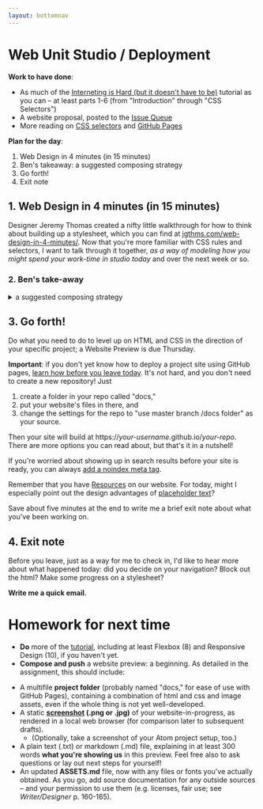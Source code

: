 ```yaml
---
layout: bottomnav
---
```


# Web Unit Studio / Deployment

**Work to have done**:

* As much of the [Interneting is Hard (but it doesn't have to be)](http://web.archive.org/web/20190213013947/https://internetingishard.com/html-and-css/) tutorial as you can – at least parts 1-6 (from "Introduction" through "CSS Selectors")
* A website proposal, posted to the [Issue Queue]({{site.github.issues_url}}/)
* More reading on [CSS selectors](https://css-tricks.com/how-css-selectors-work/) and [GitHub Pages](https://pages.github.com/)

**Plan for the day**:

1. Web Design in 4 minutes (in 15 minutes)
2. Ben's takeaway: a suggested composing strategy
3. Go forth!
4. Exit note


## 1. Web Design in 4 minutes (in 15 minutes)

Designer Jeremy Thomas created a nifty little walkthrough for how to think about building up a stylesheet, which you can find at [jgthms.com/web-design-in-4-minutes/](http://jgthms.com/web-design-in-4-minutes/). Now that you're more familiar with CSS rules and selectors, I want to talk through it together, _as a way of modeling how you might spend your work-time in studio today_ and over the next week or so.

### 2. Ben's take-away
<details>
<summary>a suggested composing strategy</summary>
<ol>
   <li>List out your content sections</li>
   <li>Decide what's nested, what's at the same level</li>
   <li>Draw boxes, and label them<!-- SKIPPABLE --></li>
   <li>Use the boxes<!-- list/nesting --> to write HTML containers<!-- ELEMENTS: only div if you have to --></li>
   <li>Use the labels to give them CSS classes</li>
   <li>Only then start to style the classes</li>
   <li>Use some standard minimum styling
      <ul>
         <li>set a maximum width for text</li>
         <li>give your main content and headers some padding</li>
         <li>change font default away from "Times"</li>
      </ul>
   </li>
</ol>
</details>

<!-- FOR NEXT TIME
## 2. Other notes

* Your homepage should probably be called something like index.html (or index.md) for it to load automatically at the root directory of your website URL. If you're getting a 404 error, that might be the reason.

* Take on the lowest line-count challenge. Ask yourself:
  - does that div need to be there?
  - could those CSS rules be combined?

* Strive for semanticity. Ask yourself:
  - can you tell what's going on just by reading the HTML file?
  - does the HTML hard-code any display (e.g. `<center>`, `<b>`) that should be in the CSS?  
-->

## 3. Go forth!

Do what you need to do to level up on HTML and CSS in the direction of your specific project; a Website Preview is due Thursday.

<div class="alert alert-white">
<strong>Important</strong>: if you don't yet know how to deploy a project site using GitHub pages, <a href="https://help.github.com/en/github/working-with-github-pages/configuring-a-publishing-source-for-your-github-pages-site">learn how before you leave today</a>. It's not hard, and you don't need to create a new repository! Just <ol>
<li>create a folder in your repo called "docs,"</li>
<li>put your website's files in there, and </li>
<li>change the settings for the repo to "use master branch /docs folder" as your source.</li>
</ol>
Then your site will build at https://<em>your-username</em>.github.io/<em>your-repo</em>. There are more options you can read about, but that's it in a nutshell!

If you're worried about showing up in search results before your site is ready, you can always <a href="https://support.google.com/webmasters/answer/93710">add a noindex meta tag</a>.
</div>

<div class="alert alert-info">
Remember that you have <a href="{{site.github.url}}/resources#web-design">Resources</a> on our website. For today, might I especially point out the design advantages of <a href="https://loremipsum.io">placeholder text</a>?
</div>

Save about five minutes at the end to write me a brief exit note about what you've been working on.

## 4. Exit note

Before you leave, just as a way for me to check in, I'd like to hear more about what happened today: did you decide on your navigation? Block out the html? Make some progress on a stylesheet?

**Write me a quick email.**

# Homework for next time

* **Do** more of the [tutorial](https://internetingishard.com/html-and-css/), including at least Flexbox (8) and Responsive Design (10), if you haven't yet.
* **Compose and push** a website preview: a beginning. As detailed in the assignment, this should include:
<ul><li>A multifile <strong>project folder</strong> (probably named "docs," for ease of use with GitHub Pages), containing a combination of html and css and image assets, even if the whole thing is not yet well-developed.</li><li> A static <strong><a href="https://www.take-a-screenshot.org/">screenshot</a> (.png or .jpg)</strong> of your website-in-progress, as rendered in a local web browser (for comparison later to subsequent drafts). <ul><li>(Optionally, take a screenshot of your Atom project setup, too.)</li></ul></li><li> A plain text (.txt) or markdown (.md) file, explaining in at least 300 words <strong>what you're showing us</strong> in this preview. Feel free also to ask questions or lay out next steps for yourself!</li><li> An updated <strong>ASSETS.md</strong> file, now with any files or fonts you've actually obtained. As you go, add source documentation for any outside sources – and your permission to use them (e.g. licenses, fair use; see <em>Writer/Designer</em> p. 160-165).</li></ul>
